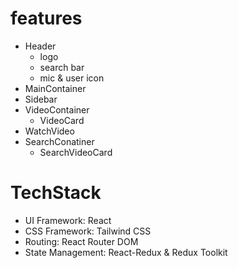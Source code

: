 # features

- Header 
  - logo
  - search bar
  - mic & user icon
- MainContainer
 - Sidebar 
 - VideoContainer
   - VideoCard
- WatchVideo
- SearchConatiner
  - SearchVideoCard


# TechStack
- UI Framework: React
- CSS Framework: Tailwind CSS
- Routing: React Router DOM
- State Management: React-Redux & Redux Toolkit
